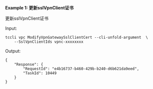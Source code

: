 **Example 1: 更新sslVpnClient证书**

更新sslVpnClient证书

Input: 

```
tccli vpc ModifyVpnGatewaySslClientCert --cli-unfold-argument  \
    --SslVpnClientIds vpnc-xxxxxxxx
```

Output: 
```
{
    "Response": {
        "RequestId": "e4b16737-b460-429b-b240-d6b621da9eed",
        "TaskId": 10449
    }
}
```

